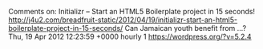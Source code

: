 Comments on: Initializr – Start an HTML5 Boilerplate project in 15 seconds! http://j4u2.com/breadfruit-static/2012/04/19/initializr-start-an-html5-boilerplate-project-in-15-seconds/ Can Jamaican youth benefit from ...? Thu, 19 Apr 2012 12:23:59 +0000  hourly   1  https://wordpress.org/?v=5.2.4